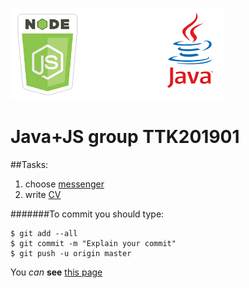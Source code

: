 ![img](screenshot.png)
# Java+JS group TTK201901
##Tasks:
1. choose [messenger](Messenger.md)
1. write [CV](CV/CV.md)

#######To commit you should type:
```
$ git add --all
$ git commit -m "Explain your commit"
$ git push -u origin master
```

You *can* **see** [this page](https://lyapandra-andriy-stepanovich.github.io/TTK201901/)
